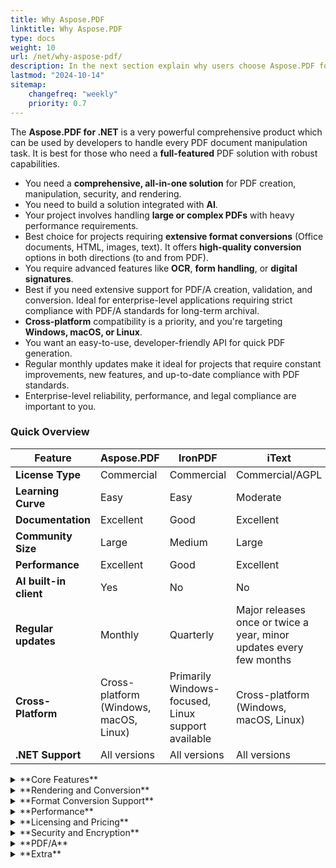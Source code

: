 ```yaml
---
title: Why Aspose.PDF
linktitle: Why Aspose.PDF
type: docs
weight: 10
url: /net/why-aspose-pdf/
description: In the next section explain why users choose Aspose.PDF for .NET to work with documents.
lastmod: "2024-10-14"
sitemap:
    changefreq: "weekly"
    priority: 0.7
---
```


The **Aspose.PDF for .NET** is a very powerful comprehensive product which can be used by developers to handle every PDF document manipulation task. It is best for those who need a **full-featured** PDF solution with robust capabilities.

- You need a **comprehensive, all-in-one solution** for PDF creation, manipulation, security, and rendering.
- You need to build a solution integrated with **AI**.
- Your project involves handling **large or complex PDFs** with heavy performance requirements.
- Best choice for projects requiring **extensive format conversions** (Office documents, HTML, images, text). It offers **high-quality conversion** options in both directions (to and from PDF).
- You require advanced features like **OCR**, **form handling**, or **digital signatures**.
- Best if you need extensive support for PDF/A creation, validation, and conversion. Ideal for enterprise-level applications requiring strict compliance with PDF/A standards for long-term archival.
-  **Cross-platform** compatibility is a priority, and you're targeting **Windows, macOS, or Linux**.
-  You want an easy-to-use, developer-friendly API for quick PDF generation.
-  Regular monthly updates make it ideal for projects that require constant improvements, new features, and up-to-date compliance with PDF standards.
-  Enterprise-level reliability, performance, and legal compliance are important to you.

### Quick Overview

| Feature | Aspose.PDF | IronPDF | iText | PdfSharp | QuestPDF |
|---------|------------|----------|--------|-----------|-----------|
| **License Type** | Commercial | Commercial | Commercial/AGPL | MIT | MIT |
| **Learning Curve** | Easy | Easy | Moderate | Moderate | Easy |
| **Documentation** | Excellent | Good | Excellent | Good | Good |
| **Community Size** | Large | Medium | Large | Medium | Growing |
| **Performance** | Excellent | Good | Excellent | Good | Good |
| **AI built-in client** | Yes | No | No | No | No |
| **Regular updates** | Monthly | Quarterly | Major releases once or twice a year, minor updates every few months | Infrequent updates (every few years) | Bi-monthly updates (every 1-2 months) |
| **Cross-Platform** | Cross-platform (Windows, macOS, Linux) | Primarily Windows-focused, Linux support available | Cross-platform (Windows, macOS, Linux) | Windows, limited cross-platform via .NET Core | Cross-platform (Windows, macOS, Linux) |
| **.NET Support** | All versions | All versions | All versions | .NET 6+ | .NET 6+ |

<details>
<summary>**Core Features**</summary>

| Feature | **Aspose.PDF for .NET** | **IronPDF** | **iText** | **PdfSharp** | **QuestPDF** |
|----------------------------|-----------------------------------------------------------------------------------------|-----------------------------------------------------------------------------|--------------------------------------------------------------------------------|--------------------------------------------------------|-----------------------------------------------------------|
| **Creation** | Advanced PDF creation from scratch (text, images, tables, graphics) | Primarily HTML-to-PDF conversion, some basic PDF creation | Powerful for creating PDFs programmatically | Basic PDF creation from text and images | Fluent API for programmatic PDF creation (content-focused) |
| **Editing** | Full support (adding/removing pages, annotations, editing metadata) | Basic editing (content addition/removal, manipulation) | Comprehensive editing features (adding/removing content, pages, annotations) | Minimal manipulation features | Minimal manipulation (focused on layout creation) |
| **Text and Image Extraction** | Extracts text, images, and metadata from PDFs | Can extract text and images | Full support for text and image extraction | Basic text extraction, no image extraction | No extraction capabilities |
| **Form** | Advanced form filling, creation, and extraction | Basic form handling (filling and reading forms) | Extensive support for form filling, creation, and extraction | No form support | No form support |
| **Merging/Splitting PDFs** | Supports merging multiple PDFs, splitting large documents | Basic merging/splitting capabilities | Supports advanced merging, splitting, and stamping features | Supports merging and splitting PDFs | Basic merging, limited splitting |
</details>

<details>
<summary>**Rendering and Conversion**</summary>

| Feature | **Aspose.PDF for .NET** | **IronPDF** | **iText** | **PdfSharp** | **QuestPDF** |
|----------------------------|-----------------------------------------------------------------------------------------|-----------------------------------------------------------------------------|--------------------------------------------------------------------------------|--------------------------------------------------------|-----------------------------------------------------------|
| **HTML to PDF Conversion** | Strong HTML to PDF | Strong support for HTML-to-PDF conversion (CSS and JavaScript supported) | Advanced HTML-to-PDF with CSS support via iText 7's `pdfHTML` add-on | No built-in support | No built-in support |
| **PDF to HTML Conversion** | Supports PDF to HTML and other formats (XML, EPUB) | PDF to HTML supported | Full PDF to HTML conversion with text extraction | No built-in support | No built-in support |
| **PDF to Image Conversion** | Converts PDFs to image formats like PNG, JPEG, TIFF | Converts PDFs to images | Converts PDFs to images (supports rendering individual pages) | No image conversion support | No image conversion support |
| **Image to PDF Conversion** | Supports converting various image formats to PDF | Image to PDF conversion supported | Image to PDF supported | Supports image insertion but no direct conversion | Supports image insertion but no direct conversion |
</details>

<details>
<summary>**Format Conversion Support**</summary>

| **Library**                 | **To PDF**                                                                                                                                                                 | **From PDF**                                                                                      | **Conversion Strengths**                                                                 |
|-----------------------------|--------------------------------------------------------------------------------------------------------------------------------------------------------------------------|----------------------------------------------------------------------------------------------------|------------------------------------------------------------------------------------------|
| **Aspose.PDF for .NET**      | **Word**, **Excel**, **PowerPoint**, **HTML**, **Images**, **Text**, **SVG**, **EPUB**, **XPS**, **LaTeX**                                                                | **Word**, **Excel**, **PowerPoint**, **HTML**, **Images**, **SVG**, **EPUB**, **XPS**               | Extensive, high-quality format conversions both **to and from PDF**.                      |
| **IronPDF**                  | **HTML**, **Images**, **Text**, **SVG**                                                                                                                                  | **Images**                                                                                         | Strong HTML-to-PDF conversion but limited other format support.                          |
| **iText (iText 7)**          | **HTML** (with add-ons), **Images**, **Text**, **SVG**                                                                                                                   | **Images**, **Text**                                                                                | Strong **HTML-to-PDF** with add-ons but lacks Office format conversion.                  |
| **PdfSharp**                 | **Images**, **Text**                                                                                                                                                     | **Images**                                                                                         | Basic image and text-to-PDF conversion only, no support for complex formats.              |
| **QuestPDF**                 | **Custom layouts from code**                                                                                                                                             | Not supported | Excellent for **custom layout generation**, but no support for format conversions.        |
</details>

<details>
<summary>**Performance**</summary>

| Feature | **Aspose.PDF for .NET** | **IronPDF** | **iText** | **PdfSharp** | **QuestPDF** |
|----------------------------|-----------------------------------------------------------------------------------------|-----------------------------------------------------------------------------|--------------------------------------------------------------------------------|--------------------------------------------------------|-----------------------------------------------------------|
| **Speed** | Optimized for handling large PDFs and complex layouts efficiently | Fast for HTML-to-PDF conversion, less optimized for large documents | High performance for large-scale PDF creation and processing | Lightweight, fast for basic operations | Fast for layout-based content creation |
| **Memory Usage** | Optimized for handling large PDFs | Can be memory-intensive when rendering complex HTML | Efficient for most use cases, may require memory optimization for large files | Low memory footprint, suitable for small apps | Low memory footprint, but limited to layout generation |
| **Multithreading** | Fully supports multithreading for high-performance applications | Supports multithreading, optimized for web apps | Supports multithreading, but requires careful handling for optimal performance | Supports multithreading | No built-in multithreading support |
</details>

<details>
<summary>**Licensing and Pricing**</summary>

| Feature | **Aspose.PDF for .NET** | **IronPDF** | **iText** | **PdfSharp** | **QuestPDF** |
|----------------------------|-----------------------------------------------------------------------------------------|-----------------------------------------------------------------------------|--------------------------------------------------------------------------------|--------------------------------------------------------|-----------------------------------------------------------|
| **Licensing Model** | Commercial, with flexible developer and enterprise licenses | Commercial, licensed by developer or server usage | Dual license (AGPL for open-source, commercial for proprietary use) | Open-source (MIT License) | Open-source (MIT License) |
| **Cost** | Designed for enterprise-level features and performance | Focused on HTML-to-PDF conversion | Commercial licensing can be expensive for large-scale enterprise applications | Free | Free |
| **Trial Version** | Free trial available with some limitations (e.g., watermarks) | Free trial available, watermarked PDFs | Free AGPL version available, with restrictions on proprietary software usage | Free | Free |
</details>

<details>
<summary>**Security and Encryption**</summary>
| Feature | **Aspose.PDF for .NET** | **IronPDF** | **iText** | **PdfSharp** | **QuestPDF** |
|----------------------------|-----------------------------------------------------------------------------------------|-----------------------------------------------------------------------------|--------------------------------------------------------------------------------|--------------------------------------------------------|-----------------------------------------------------------|
| **Encryption** | Full encryption support (AES, RC4), password protection, and permissions, FIPS-compliant | Basic encryption and security options | Full encryption support (AES, RC4), password protection, and permissions | No built-in encryption | No built-in encryption |
| **Digital Signatures** | Advanced digital signature capabilities, including PAdES and X.509 certificate support | Basic digital signature support | Comprehensive digital signature capabilities (including PKCS#7, PAdES) | No built-in support | No built-in support |
| **Redaction** | Allows redacting sensitive content in PDFs | No redaction capabilities | Supports content redaction in PDF documents | No built-in support | No built-in support |
</details>

<details>
<summary>**PDF/A**</summary>
| Feature                   | **Aspose.PDF for .NET**                                                                 | **IronPDF**                                             | **iText**                                              | **PdfSharp**                                         | **QuestPDF**                                        |
|----------------------------|-----------------------------------------------------------------------------------------|---------------------------------------------------------|-------------------------------------------------------|----------------------------------------------------|-----------------------------------------------------|
| **PDF/A Creation**         | Full support for **PDF/A-1**, **PDF/A-2**, **PDF/A-3**                                   | No native support                                        | Full support for **PDF/A-1**, **PDF/A-2**, **PDF/A-3** | No native support                                    | No native support                                    |
| **PDF/A Validation**       | Yes, with detailed **compliance checks**                                                 | No native support                                        | Yes, full validation support                           | No native support                                    | No native support                                    |
| **PDF to PDF/A Conversion** | Yes, can **convert standard PDFs to PDF/A** formats                                      | No native support                                        | Yes, can convert **existing PDFs to PDF/A**            | No native support                                    | No native support                                    |
| **Customization**          | Full control over PDF/A **compliance levels**                                            | No customization for PDF/A                               | Full customization for PDF/A compliance                | No customization for PDF/A                           | No customization for PDF/A                           |
</details>

<details>
<summary>**Extra**</summary>

| Feature | **Aspose.PDF for .NET** | **IronPDF** | **iText** | **PdfSharp** | **QuestPDF** |
|----------------------------|-----------------------------------------------------------------------------------------|-----------------------------------------------------------------------------|--------------------------------------------------------------------------------|--------------------------------------------------------|-----------------------------------------------------------|
| **OCR** | Built-in OCR for scanned PDFs | No OCR support | No native OCR support (third-party integration available) | No OCR support | No OCR support |
| **Annotations** | Full support for PDF annotations (comments, highlights, form fields, etc.) | Supports basic annotations | Full support for adding and extracting annotations | No built-in support | No built-in support |
| **Complex Layout Handling**| Excellent for handling complex PDFs with multi-column layouts, tables, graphics | Handles complex HTML layouts well | Handles complex layouts well, especially for structured content | Limited layout capabilities | Best suited for custom, structured PDF layouts |
</details>